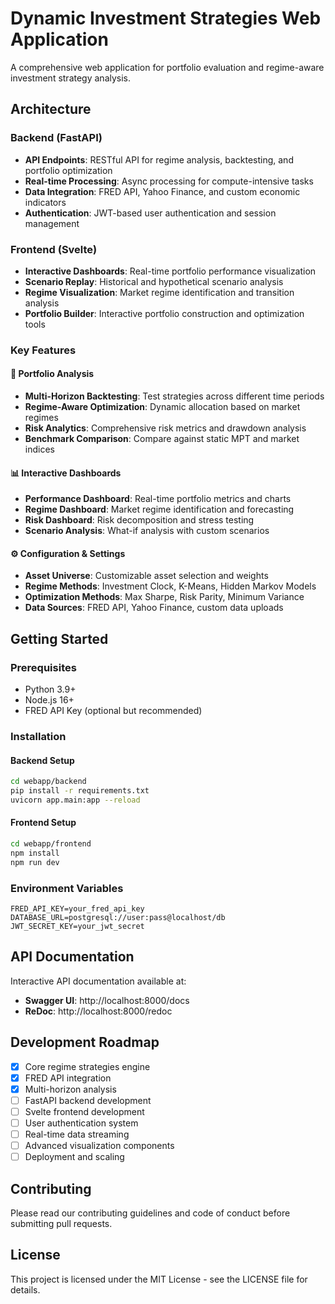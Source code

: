 # Dynamic Investment Strategies Web Application

A comprehensive web application for portfolio evaluation and regime-aware investment strategy analysis.

## Architecture

### Backend (FastAPI)
- **API Endpoints**: RESTful API for regime analysis, backtesting, and portfolio optimization
- **Real-time Processing**: Async processing for compute-intensive tasks
- **Data Integration**: FRED API, Yahoo Finance, and custom economic indicators
- **Authentication**: JWT-based user authentication and session management

### Frontend (Svelte)
- **Interactive Dashboards**: Real-time portfolio performance visualization
- **Scenario Replay**: Historical and hypothetical scenario analysis
- **Regime Visualization**: Market regime identification and transition analysis
- **Portfolio Builder**: Interactive portfolio construction and optimization tools

### Key Features

#### 🎯 Portfolio Analysis
- **Multi-Horizon Backtesting**: Test strategies across different time periods
- **Regime-Aware Optimization**: Dynamic allocation based on market regimes
- **Risk Analytics**: Comprehensive risk metrics and drawdown analysis
- **Benchmark Comparison**: Compare against static MPT and market indices

#### 📊 Interactive Dashboards
- **Performance Dashboard**: Real-time portfolio metrics and charts
- **Regime Dashboard**: Market regime identification and forecasting
- **Risk Dashboard**: Risk decomposition and stress testing
- **Scenario Analysis**: What-if analysis with custom scenarios

#### ⚙️ Configuration & Settings
- **Asset Universe**: Customizable asset selection and weights
- **Regime Methods**: Investment Clock, K-Means, Hidden Markov Models
- **Optimization Methods**: Max Sharpe, Risk Parity, Minimum Variance
- **Data Sources**: FRED API, Yahoo Finance, custom data uploads

## Getting Started

### Prerequisites
- Python 3.9+
- Node.js 16+
- FRED API Key (optional but recommended)

### Installation

#### Backend Setup
```bash
cd webapp/backend
pip install -r requirements.txt
uvicorn app.main:app --reload
```

#### Frontend Setup
```bash
cd webapp/frontend  
npm install
npm run dev
```

### Environment Variables
```env
FRED_API_KEY=your_fred_api_key
DATABASE_URL=postgresql://user:pass@localhost/db
JWT_SECRET_KEY=your_jwt_secret
```

## API Documentation

Interactive API documentation available at:
- **Swagger UI**: http://localhost:8000/docs
- **ReDoc**: http://localhost:8000/redoc

## Development Roadmap

- [x] Core regime strategies engine
- [x] FRED API integration
- [x] Multi-horizon analysis
- [ ] FastAPI backend development
- [ ] Svelte frontend development
- [ ] User authentication system
- [ ] Real-time data streaming
- [ ] Advanced visualization components
- [ ] Deployment and scaling

## Contributing

Please read our contributing guidelines and code of conduct before submitting pull requests.

## License

This project is licensed under the MIT License - see the LICENSE file for details.